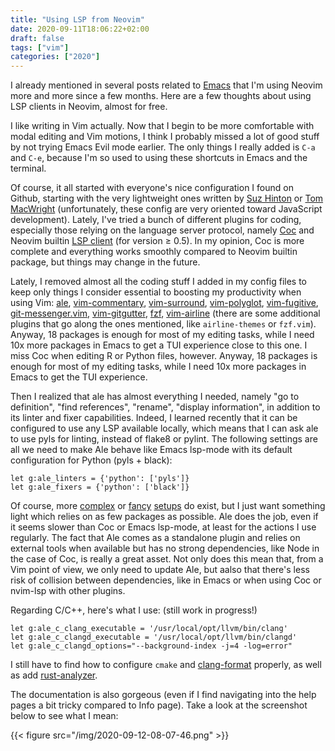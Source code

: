 ```yaml
---
title: "Using LSP from Neovim"
date: 2020-09-11T18:06:22+02:00
draft: false
tags: ["vim"]
categories: ["2020"]
---
```


I already mentioned in several posts related to [Emacs](/tags/emacs/) that I'm using Neovim more and more since a few months. Here are a few thoughts about using LSP clients in Neovim, almost for free.

I like writing in Vim actually. Now that I begin to be more comfortable with modal editing and Vim motions, I think I probably missed a lot of good stuff by not trying Emacs Evil mode earlier. The only things I really added is `C-a` and `C-e`, because I'm so used to using these shortcuts in Emacs and the terminal.

Of course, it all started with everyone's nice configuration I found on Github, starting with the very lightweight ones written by [Suz Hinton](https://github.com/noopkat/dotfiles) or [Tom MacWright](https://macwright.com/2018/06/17/how-and-why-vim.html) (unfortunately, these config are very oriented toward JavaScript development). Lately, I've tried a bunch of different plugins for coding, especially those relying on the language server protocol, namely [Coc](https://github.com/neoclide/coc.nvim) and Neovim builtin [LSP client](https://neovim.io/doc/user/lsp.html) (for version ≥ 0.5). In my opinion, Coc is more complete and everything works smoothly compared to Neovim builtin package, but things may change in the future.

Lately, I removed almost all the coding stuff I added in my config files to keep only things I consider essential to boosting my productivity when using Vim: [ale](https://github.com/dense-analysis/ale), [vim-commentary](https://github.com/tpope/vim-commentary), [vim-surround](https://github.com/tpope/vim-surround), [vim-polyglot](https://github.com/sheerun/vim-polyglot), [vim-fugitive](https://github.com/tpope/vim-fugitive), [git-messenger.vim](https://github.com/rhysd/git-messenger.vim), [vim-gitgutter](https://github.com/airblade/vim-gitgutter), [fzf](https://github.com/junegunn/fzf.vim), [vim-airline](https://github.com/vim-airline/vim-airline) (there are some additional plugins that go along the ones mentioned, like `airline-themes` or `fzf.vim`). Anyway, 18 packages is enough for most of my editing tasks, while I need 10x more packages in Emacs to get a TUI experience close to this one. I miss Coc when editing R or Python files, however. Anyway, 18 packages is enough for most of my editing tasks, while I need 10x more packages in Emacs to get the TUI experience.

Then I realized that ale has almost everything I needed, namely "go to definition", "find references", "rename", "display information", in addition to its linter and fixer capabilities. Indeed, I learned recently that it can be configured to use any LSP available locally, which means that I can ask ale to use pyls for linting, instead of flake8 or pylint. The following settings are all we need to make Ale behave like Emacs lsp-mode with its default configuration for Python (pyls + black):

```vim
let g:ale_linters = {'python': ['pyls']}
let g:ale_fixers = {'python': ['black']}
```

Of course, more [complex](https://dev.to/drmason13/configure-neovim-for-rust-development-1fjn) or [fancy](https://phaazon.net/blog/editors-in-2020) [setups](https://www.vimfromscratch.com/articles/vim-for-python/) do exist, but I just want something light which relies on as few packages as possible. Ale does the job, even if it seems slower than Coc or Emacs lsp-mode, at least for the actions I use regularly. The fact that Ale comes as a standalone plugin and relies on external tools when available but has no strong dependencies, like Node in the case of Coc, is really a great asset. Not only does this mean that, from a Vim point of view, we only need to update Ale, but aalso that there's less risk of collision between dependencies, like in Emacs or when using Coc or nvim-lsp with other plugins.

Regarding C/C++, here's what I use: (still work in progress!)

```vim
let g:ale_c_clang_executable = '/usr/local/opt/llvm/bin/clang'
let g:ale_c_clangd_executable = '/usr/local/opt/llvm/bin/clangd'
let g:ale_c_clangd_options="--background-index -j=4 -log=error"
```

I still have to find how to configure `cmake` and [clang-format](https://duckduckgo.com/?t=ffab&q=clang-format&atb=v235-7&ia=web) properly, as well as add [rust-analyzer](https://github.com/rust-analyzer/rust-analyzer).

The documentation is also gorgeous (even if I find navigating into the help pages a bit tricky compared to Info page). Take a look at the screenshot below to see what I mean:

{{< figure src="/img/2020-09-12-08-07-46.png" >}}
